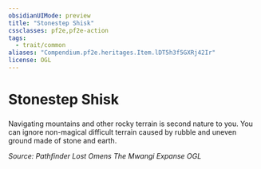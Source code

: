 ```yaml
---
obsidianUIMode: preview
title: "Stonestep Shisk"
cssclasses: pf2e,pf2e-action
tags:
  - trait/common
aliases: "Compendium.pf2e.heritages.Item.lDT5h3f5GXRj42Ir"
license: OGL
---
```

# Stonestep Shisk

### 






Navigating mountains and other rocky terrain is second nature to you. You can ignore non-magical difficult terrain caused by rubble and uneven ground made of stone and earth.

*Source: Pathfinder Lost Omens The Mwangi Expanse*
*OGL*